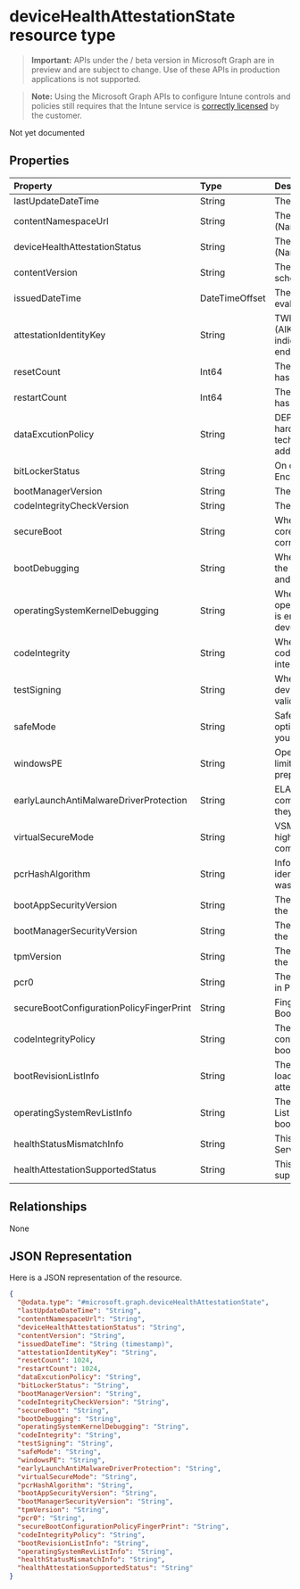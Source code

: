 ﻿# deviceHealthAttestationState resource type

> **Important:** APIs under the / beta version in Microsoft Graph are in preview and are subject to change. Use of these APIs in production applications is not supported.

> **Note:** Using the Microsoft Graph APIs to configure Intune controls and policies still requires that the Intune service is [correctly licensed](https://go.microsoft.com/fwlink/?linkid=839381) by the customer.

Not yet documented
## Properties
|Property|Type|Description|
|:---|:---|:---|
|lastUpdateDateTime|String|The Timestamp of the last update.|
|contentNamespaceUrl|String|The DHA report version. (Namespace version)|
|deviceHealthAttestationStatus|String|The DHA report version. (Namespace version)|
|contentVersion|String|The HealthAttestation state schema version|
|issuedDateTime|DateTimeOffset|The DateTime when device was evaluated or issued to MDM|
|attestationIdentityKey|String|TWhen an Attestation Identity Key (AIK) is present on a device, it indicates that the device has an endorsement key (EK) certificate.|
|resetCount|Int64|The number of times a PC device has hibernated or resumed|
|restartCount|Int64|The number of times a PC device has rebooted|
|dataExcutionPolicy|String|DEP Policy defines a set of hardware and software technologies that perform additional checks on memory |
|bitLockerStatus|String|On or Off of BitLocker Drive Encryption|
|bootManagerVersion|String|The version of the Boot Manager|
|codeIntegrityCheckVersion|String|The version of the Boot Manager|
|secureBoot|String|When Secure Boot is enabled, the core components must have the correct cryptographic signatures|
|bootDebugging|String|When bootDebugging is enabled, the device is used in development and testing|
|operatingSystemKernelDebugging|String|When operatingSystemKernelDebugging is enabled, the device is used in development and testing|
|codeIntegrity|String| When code integrity is enabled, code execution is restricted to integrity verified code|
|testSigning|String|When test signing is allowed, the device does not enforce signature validation during boot|
|safeMode|String|Safe mode is a troubleshooting option for Windows that starts your computer in a limited state|
|windowsPE|String|Operating system running with limited services that is used to prepare a computer for Windows|
|earlyLaunchAntiMalwareDriverProtection|String|ELAM provides protection for the computers in your network when they start up|
|virtualSecureMode|String|VSM is a container that protects high value assets from a compromised kernel|
|pcrHashAlgorithm|String|Informational attribute that identifies the HASH algorithm that was used by TPM|
|bootAppSecurityVersion|String|The security version number of the Boot Application|
|bootManagerSecurityVersion|String|The security version number of the Boot Application|
|tpmVersion|String|The security version number of the Boot Application|
|pcr0|String|The measurement that is captured in PCR\[0\]|
|secureBootConfigurationPolicyFingerPrint|String|Fingerprint of the Custom Secure Boot Configuration Policy|
|codeIntegrityPolicy|String|The Code Integrity policy that is controlling the security of the boot environment|
|bootRevisionListInfo|String|The Boot Revision List that was loaded during initial boot on the attested device|
|operatingSystemRevListInfo|String|The Operating System Revision List that was loaded during initial boot on the attested device|
|healthStatusMismatchInfo|String|This attribute appears if DHA-Service detects an integrity issue|
|healthAttestationSupportedStatus|String|This attribute indicates if DHA is supported for the device|

## Relationships
None
## JSON Representation
Here is a JSON representation of the resource.
<!-- {
  "blockType": "resource",
  "keyProperty": "id",
  "@odata.type": "microsoft.graph.deviceHealthAttestationState"
}
-->
``` json
{
  "@odata.type": "#microsoft.graph.deviceHealthAttestationState",
  "lastUpdateDateTime": "String",
  "contentNamespaceUrl": "String",
  "deviceHealthAttestationStatus": "String",
  "contentVersion": "String",
  "issuedDateTime": "String (timestamp)",
  "attestationIdentityKey": "String",
  "resetCount": 1024,
  "restartCount": 1024,
  "dataExcutionPolicy": "String",
  "bitLockerStatus": "String",
  "bootManagerVersion": "String",
  "codeIntegrityCheckVersion": "String",
  "secureBoot": "String",
  "bootDebugging": "String",
  "operatingSystemKernelDebugging": "String",
  "codeIntegrity": "String",
  "testSigning": "String",
  "safeMode": "String",
  "windowsPE": "String",
  "earlyLaunchAntiMalwareDriverProtection": "String",
  "virtualSecureMode": "String",
  "pcrHashAlgorithm": "String",
  "bootAppSecurityVersion": "String",
  "bootManagerSecurityVersion": "String",
  "tpmVersion": "String",
  "pcr0": "String",
  "secureBootConfigurationPolicyFingerPrint": "String",
  "codeIntegrityPolicy": "String",
  "bootRevisionListInfo": "String",
  "operatingSystemRevListInfo": "String",
  "healthStatusMismatchInfo": "String",
  "healthAttestationSupportedStatus": "String"
}
```



